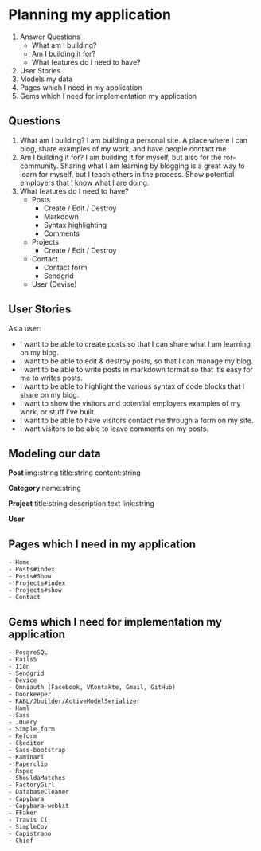 # Planning my application
1. Answer Questions
	- What am I building?
	- Am I building it for?
	- What features do I need to have?
2. User Stories
3. Models my data
4. Pages which I need in my application
5. Gems which I need for implementation my application

## Questions

1. What am I building? I am building a personal site. A place where I can blog, share examples of my work, and have people contact me
2. Am I  building it for? I am building it for myself, but also for the ror-community. Sharing what I am learning by blogging is a great way to learn for myself, but I teach others in the process. Show potential employers that I know what I are doing.
3. What features do I need to have?
	- Posts
		- Create / Edit / Destroy
		- Markdown
		- Syntax highlighting
		- Comments
	- Projects
		- Create / Edit / Destroy
	- Contact
		- Contact form
		- Sendgrid
	- User (Devise)
	
## User Stories
	
As a user:
- I want to be able to create posts so that I can share what I am learning on my blog.
- I want to be able to edit & destroy posts, so that I can manage my blog.
- I want to be able to write posts in markdown format so that it’s easy for me to writes posts.
- I want to be able to highlight the various syntax of code blocks that I share on my blog.
- I want to show the visitors and potential employers examples of my work, or stuff I’ve built.
- I want to be able to have visitors contact me through a form on my site.
- I want visitors to be able to leave comments on my posts.

## Modeling our data
**Post**
	img:string
	title:string
	content:string

**Category**
	name:string

**Project**
	title:string
	description:text
	link:string

**User**

## Pages which I need in my application
	- Home
	- Posts#index
	- Posts#Show
	- Projects#index
	- Projects#show
	- Contact

## Gems which I need for implementation my application
	- PosgreSQL
	- Rails5
	- I18n
	- Sendgrid
	- Device
	- Omniauth (Facebook, VKontakte, Gmail, GitHub)
	- Doorkeeper
	- RABL/Jbuilder/ActiveModelSerializer
	- Haml
	- Sass
	- JQuery
	- Simple_form
	- Reform
	- Ckeditor
	- Sass-bootstrap
	- Kaminari
	- Paperclip
	- Rspec
	- ShouldaMatches
	- FactoryGirl
	- DatabaseCleaner
	- Capybara
	- Capybara-webkit
	- FFaker
	- Travis CI
	- SimpleCov
	- Capistrano
	- Chief